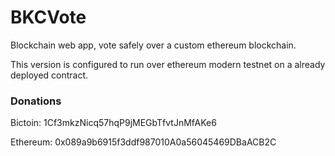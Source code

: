 # BKCVote

Blockchain web app, vote safely over a custom ethereum blockchain.

This version is configured to run over ethereum modern testnet on a already deployed contract.

### Donations

Bictoin:  1Cf3mkzNicq57hqP9jMEGbTfvtJnMfAKe6

Ethereum: 0x089a9b6915f3ddf987010A0a56045469DBaACB2C
